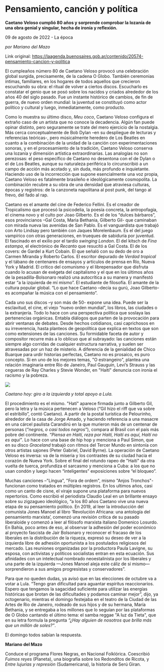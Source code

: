 # Pensamiento, canción y política

**Caetano Veloso cumplió 80 años y sorprende comprobar la lozanía de una obra genial y singular, hecha de ironía y reflexión.**

09 de agosto de 2022 - La época

_por Mariano del Mazo_

Link original: https://laagenda.buenosaires.gob.ar/contenido/20574-pensamiento-cancion-y-politica



El cumpleaños número 80 de Caetano Veloso provocó una celebración global surgida, precisamente, de la cadena O Globo. También ceremonias íntimas, familiares, en los hogares de todos aquellos que crecieron escuchando su obra: el ritual de volver a ciertos discos. Escucharlo es constatar el genio que se posó sobre los nacidos y criados alrededor de los años 40 del siglo pasado. Fue un instante histórico de cambios, de fin de guerra, de nuevo orden mundial: la juventud se constituyó como actor político y cultural y luego, inmediatamente, como producto.




Como lo muestra su último disco, *Meu coco*, Caetano Veloso configura el extraño caso de un artista que no conoce la decadencia. Algún fan puede opinar distinto, pero seguramente se trate del mero ejercicio de la nostalgia. Más cerca conceptualmente de Bob Dylan –en su despliegue de lecturas y referencias teóricas-, pero músicalmente heredero de Los Beatles en cuanto a la combinación de la unidad de la canción con experimentaciones sonoras, y en el procesamiento de la tradición, Caetano Veloso conserva una lozanía y dimensión artística extraordinarias. Las analogías no son perezosas: el peso específico de Caetano no desentona con el de Dylan o el de Los Beatles, aunque su naturaleza periférica lo circunscribió a un campo de acción más acotado y, sin duda, más profundo e inquietante. Haciendo uso de la incorrección que supone esencialmente una voz propia, Caetano Veloso es fatalmente brasileño e ideológicamente cosmopolita. La combinación recubre a su obra de una densidad que atraviesa culturas, épocas y registros: de la canzoneta napolitana al post punk, del tango al frevo, del fado al rap.




Caetano es el amante del cine de Federico Fellini. Es el creador de Tropicalismo que procesó la psicodelia, la poesía concreta, la antropofagia, el cinema novo y el culto por Joao Gilberto. Es el de los “dulces bárbaros”, esos provincianos –Gal Costa, Maria Bethania, Gilberto Gil- que caminaban con mirada nueva las avenidas de San Pablo. Es el vanguardista que trabajó con Arto Lindsay pero también con Jaques Morelenbaum. Es el del juego vampírico con otras generaciones, en trueques de sabiduría por juventud. El fascinado en el exilio por el tardío *swinging London*. El del kitsch de *Fina estampa*, el electrónico de *Recanto* que resucitó a Gal Costa. El de los covers: de Gardel a Kurt Cobain. El que señaló con su dedo de oro a Carmen Miranda y Roberto Carlos. El escritor depurado de *Verdad tropical* y el tábano de centenares de ensayos y artículos de prensa en Río, Nueva York y Madrid. El crítico del comunismo y el librepensador que disfruta cuando lo acusan de exégeta del capitalismo y el que en los últimos años de la pesadilla-Bolsonaro realizó una autocrítica a su manera y manifestó estar “a la izquierda de mí mismo”. El estudiante de filosofía. El amante de la cultura popular global. “Lo que hace Caetano –decía su gurú, Joao Gilberto- es acompañar la música con el pensamiento”.




Cada uno sus discos –y son más de 50- expone una idea. Puede ser la esclavitud, el cine, el viejo “nuevo orden mundial”, los libros, las ciudades o la extranjería. Todo lo hace con una perspectiva política que soslaya las pertenencias orgánicas. Entabla diálogos que parten de la provocación para abrir ventanas de debates. Desde hechos cotidianos, casi caprichosos en su irreverencia, hasta planteos de geopolítica que explica en textos que son como extensiones de las canciones. Su formidable faceta de autor y compositor recurre más a lo oblicuo que al subrayado: las canciones están siempre algo corridas de cualquier estructura narrativa, y suelen ser atravesadas por un haz de misterio. A diferencia de la genialidad de Chico Buarque para urdir historias perfectas, Caetano no es prosaico, es puro concepto. Si en uno de los mejores temas, "O estrangeiro", plantea una relación imaginaria entre Río de Janeiro, Paul Gauguin, Levi’s Strauss y las cegueras de Ray Charles y Stevie Wonder, en "Haití" denuncia con ironía el racismo y la pobreza.




![](https://cdn.feater.me/files/images/323231/781b974d-5f25-4ebd-ac1f-6fe5c01c5a98.jpg)




*Caetano hoy: giro a la izquierda y total apoyo a Lula.*




El procedimiento es el mismo. "Hatí" aparece firmada junto a Gilberto Gil, pero la letra y la música pertenecen a Veloso (“Gil hizo el riff que va sobre el estribillo”, contó Caetano). A partir de la postal turística de Pelourinho, alrededor de la casa de Jorge Amado, y haciendo referencia a una masacre en una cárcel paulista Carandirú en la que murieron más de un centenar de personas (*“negros, o casi todos negros”*), compara al Brasil con el país más pobre del continente. *“Piensa en Haití, reza por Haití, Haití es aquí, Haití no es aquí”*. Lo hace con una base de hip hop y menciona a Paul Simon, que en su disco *Graceland* trabajó con ritmos del Tercer Mundo en sintonía con otros artistas sajones (Peter Gabriel, David Byrne). La operación de Caetano Veloso es inversa: va de la miseria y los contrastes de su ciudad hacia el corazón de Nueva York. Sobre el final del rotundo rapeo de "Haití" da otra vuelta de tuerca, profundiza el sarcasmo y menciona a Cuba: a los que no usan condón y luego hacen “inteligentes” exposiciones sobre “el bloqueo”.




Muchas canciones –"Língua", "Fora de ordem", mismo "Anjos Tronchos"- funcionan como tratados en múltiples registros. En los ultimos años, casi como un canto de cisne, el viraje supone una plataforma para nuevos repertorios. Como escribió el periodista Claudio Leal en un brillante ensayo sobre su zigzagueo ideológico, “a los 80 años Caetano vive una nueva etapa de su pensamiento político. En 2019, al leer la introducción del comunista Jones Manoel al libro ‘Revolución Africana: una antología del pensamiento marxista’, comenzó una revisión crítica de su pasado liberaloide y comenzó a leer al filósofo marxista italiano Domenico Losurdo. En Bahía, poco antes de eso, al observar la adhesión del poder económico al proyecto fascista de Jair Bolsonaro y reconocer el fracaso de los liberales en la distribución de la riqueza, expresó su deseo de ver a la izquierda libre de adhesión oportunista a los postulados religiosos del mercado. Las reuniones organizadas por la productora Paula Lavigne, su esposa, con activistas y políticos socialistas entran en esta ecuación. Sus afinidades con un intelectual nombrado neoestalinista por los liberales y una parte de la izquierda —Jones Manoel aleja este cáliz de sí mismo— sorprendieron a sus amigos progresistas y conservadores”.




Para que no queden dudas, ya avisó que en las elecciones de octubre va a votar a Lula. “Tengo gran dificultad para aguantar espíritus reaccionarios. Espero que tengamos la sagacidad suficiente para utilizar las energías históricas que brotan de las dificultades y podamos caminar mejor”, dijo, ya octogenario, mientras el domingo festejaba en el teatro de la Ciudad de las Artes de Rio de Janeiro, rodeado de sus hijos y de su hermana, María Bethania, y se entregaba a los millones que lo seguían por las plataformas de O Globo cantando el último tema: el samba reggae "A luz da Tieta", que en su letra formula la pregunta *“¿Hay alguien de nosotros que brilla más que un millón de soles?”*.




El domingo todos sabían la respuesta.




**Mariano del Mazo**




Conduce el programa Flores Negras, en Nacional Folklórica. Coescribió *Fuimos reyes* (Planeta), una biografía sobre los Redonditos de Ricota, y *Entre lujurias y represión* (Sudamericana), la historia de Serú Giran.




